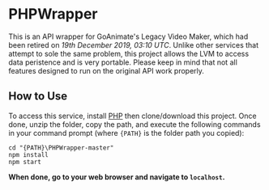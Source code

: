 # PHPWrapper
This is an API wrapper for GoAnimate's Legacy Video Maker, which had been retired on *19th December 2019, 03:10 UTC*.	Unlike other services that attempt to sole the same problem, this project allows the LVM to access data peristence and is very portable.  Please keep in mind that not all features designed to run on the original API work properly.
## How to Use
To access this service, install [PHP](https://www.php.net/downloads.php) then clone/download this project.	Once done, unzip the folder, copy the path, and execute the following commands in your command prompt (where `{PATH}` is the folder path you copied):
```console
cd "{PATH}\PHPWrapper-master"
npm install
npm start
```
**When done, go to your web browser and navigate to `localhost`.**
